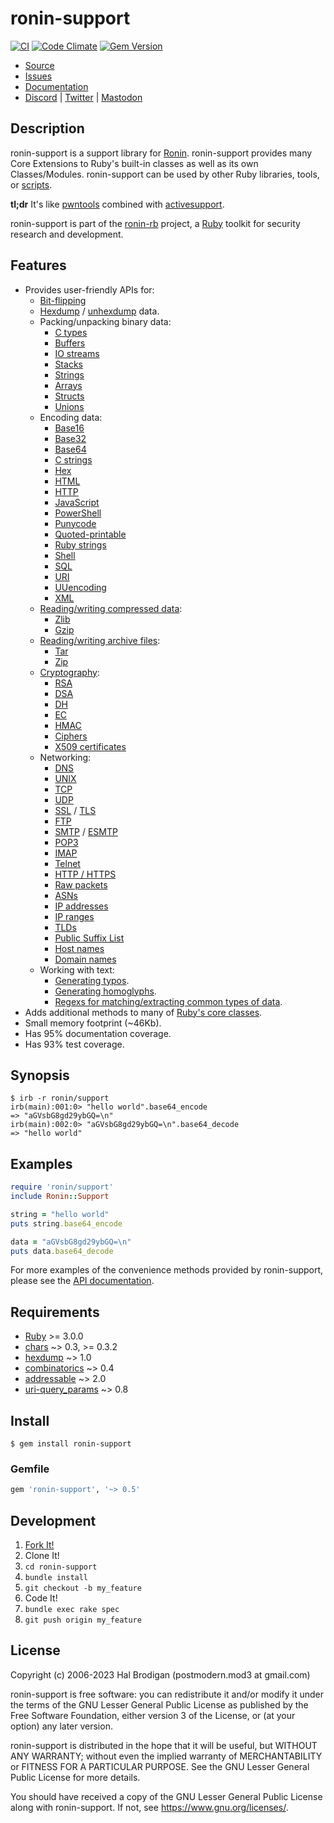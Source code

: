 # ronin-support

[![CI](https://github.com/ronin-rb/ronin-support/actions/workflows/ruby.yml/badge.svg)](https://github.com/ronin-rb/ronin-support/actions/workflows/ruby.yml)
[![Code Climate](https://codeclimate.com/github/ronin-rb/ronin-support.svg)](https://codeclimate.com/github/ronin-rb/ronin-support)
[![Gem Version](https://badge.fury.io/rb/ronin-support.svg)](https://badge.fury.io/rb/ronin-support)

* [Source](https://github.com/ronin-rb/ronin-support)
* [Issues](https://github.com/ronin-rb/ronin-support/issues)
* [Documentation](https://ronin-rb.dev/docs/ronin-support/frames)
* [Discord](https://discord.gg/6WAb3PsVX9) |
  [Twitter](https://twitter.com/ronin_rb) |
  [Mastodon](https://infosec.exchange/@ronin_rb)

## Description

ronin-support is a support library for [Ronin][ronin-rb]. ronin-support provides
many Core Extensions to Ruby's built-in classes as well as its own
Classes/Modules. ronin-support can be used by other Ruby libraries, tools, or
[scripts](#examples).

**tl;dr** It's like [pwntools] combined with [activesupport].

ronin-support is part of the [ronin-rb] project, a [Ruby] toolkit for security
research and development.

## Features

* Provides user-friendly APIs for:
  * [Bit-flipping][docs-binary-bit_flip]
  * [Hexdump][hexdump] / [unhexdump][docs-unhexdump] data.
  * Packing/unpacking binary data:
    * [C types][docs-binary-ctypes]
    * [Buffers][docs-binary-buffer]
    * [IO streams][docs-binary-stream]
    * [Stacks][docs-binary-stack]
    * [Strings][docs-binary-cstring]
    * [Arrays][docs-binary-array]
    * [Structs][docs-binary-struct]
    * [Unions][docs-binary-union]
  * Encoding data:
    * [Base16][docs-encoding-base16]
    * [Base32][docs-encoding-base32]
    * [Base64][docs-encoding-base64]
    * [C strings][docs-encoding-c]
    * [Hex][docs-encoding-hex]
    * [HTML][docs-encoding-html]
    * [HTTP][docs-encoding-http]
    * [JavaScript][docs-encoding-js]
    * [PowerShell][docs-encoding-powershell]
    * [Punycode][docs-encoding-punycode]
    * [Quoted-printable][docs-encoding-quoted-printable]
    * [Ruby strings][docs-encoding-ruby]
    * [Shell][docs-encoding-shell]
    * [SQL][docs-encoding-sql]
    * [URI][docs-encoding-uri]
    * [UUencoding][docs-encoding-uuencoding]
    * [XML][docs-encoding-xml]
  * [Reading/writing compressed data][docs-compression]:
    * [Zlib][docs-compression-zlib]
    * [Gzip][docs-compression-gzip]
  * [Reading/writing archive files][docs-archive]:
    * [Tar][docs-archive-tar]
    * [Zip][docs-archive-zip]
  * [Cryptography][docs-crypto]:
    * [RSA][docs-crypto-key-rsa]
    * [DSA][docs-crypto-key-dsa]
    * [DH][docs-crypto-key-dh]
    * [EC][docs-crypto-key-ec]
    * [HMAC][docs-crypto-hmac]
    * [Ciphers][docs-crypto-cipher]
    * [X509 certificates][docs-crypto-cert]
  * Networking:
    * [DNS][docs-network-dns]
    * [UNIX][docs-network-unix-mixin]
    * [TCP][docs-network-tcp-mixin]
    * [UDP][docs-network-udp-mixin]
    * [SSL][docs-network-ssl-mixin] / [TLS][docs-network-tls-mixin]
    * [FTP][docs-network-ftp-mixin]
    * [SMTP][docs-network-smtp-mixin] / [ESMTP][docs-network-esmtp-mixin]
    * [POP3][docs-network-pop3-mixin]
    * [IMAP][docs-network-imap-mixin]
    * [Telnet][docs-network-telnet-mixin]
    * [HTTP / HTTPS][docs-network-http]
    * [Raw packets][docs-network-packet]
    * [ASNs][docs-network-asn]
    * [IP addresses][docs-network-ip]
    * [IP ranges][docs-network-ip_range]
    * [TLDs][docs-network-tld]
    * [Public Suffix List][docs-network-public_suffix]
    * [Host names][docs-network-host]
    * [Domain names][docs-network-domain]
  * Working with text:
    * [Generating typos][docs-text-typo].
    * [Generating homoglyphs][docs-text-homoglyp].
    * [Regexs for matching/extracting common types of data][docs-text-patterns].
* Adds additional methods to many of [Ruby's core classes][docs-core-exts].
* Small memory footprint (~46Kb).
* Has 95% documentation coverage.
* Has 93% test coverage.

## Synopsis

```shell
$ irb -r ronin/support
irb(main):001:0> "hello world".base64_encode
=> "aGVsbG8gd29ybGQ=\n"
irb(main):002:0> "aGVsbG8gd29ybGQ=\n".base64_decode
=> "hello world"
```

## Examples

```ruby
require 'ronin/support'
include Ronin::Support

string = "hello world"
puts string.base64_encode

data = "aGVsbG8gd29ybGQ=\n"
puts data.base64_decode
```

For more examples of the convenience methods provided by ronin-support,
please see the [API documentation](https://ronin-rb.dev/docs/ronin-support).

## Requirements

* [Ruby] >= 3.0.0
* [chars] ~> 0.3, >= 0.3.2
* [hexdump] ~> 1.0
* [combinatorics] ~> 0.4
* [addressable] ~> 2.0
* [uri-query_params] ~> 0.8

## Install

```shell
$ gem install ronin-support
```

### Gemfile

```ruby
gem 'ronin-support', '~> 0.5'
```

## Development

1. [Fork It!](https://github.com/ronin-rb/ronin-support/fork)
2. Clone It!
3. `cd ronin-support`
4. `bundle install`
5. `git checkout -b my_feature`
6. Code It!
7. `bundle exec rake spec`
8. `git push origin my_feature`

## License

Copyright (c) 2006-2023 Hal Brodigan (postmodern.mod3 at gmail.com)

ronin-support is free software: you can redistribute it and/or modify
it under the terms of the GNU Lesser General Public License as published
by the Free Software Foundation, either version 3 of the License, or
(at your option) any later version.

ronin-support is distributed in the hope that it will be useful,
but WITHOUT ANY WARRANTY; without even the implied warranty of
MERCHANTABILITY or FITNESS FOR A PARTICULAR PURPOSE.  See the
GNU Lesser General Public License for more details.

You should have received a copy of the GNU Lesser General Public License
along with ronin-support.  If not, see <https://www.gnu.org/licenses/>.

[ronin-rb]: https://ronin-rb.dev
[Ruby]: https://www.ruby-lang.org/

[pwntools]: https://github.com/Gallopsled/pwntools#readme
[activesupport]: https://guides.rubyonrails.org/active_support_core_extensions.html

[chars]: https://github.com/postmodern/chars#readme
[hexdump]: https://github.com/postmodern/hexdump#readme
[combinatorics]: https://github.com/postmodern/combinatorics#readme
[addressable]: https://github.com/sporkmonger/addressable#readme
[uri-query_params]: https://github.com/postmodern/uri-query_params#readme

[docs-binary-bit_flip]: https://ronin-rb.dev/docs/ronin-support/Ronin/Support/Binary/BitFlip.html
[docs-unhexdump]: https://ronin-rb.dev/docs/ronin-support/Ronin/Support/Binary/Unhexdump.html
[docs-binary-ctypes]: https://ronin-rb.dev/docs/ronin-support/Ronin/Support/Binary/CTypes.html
[docs-binary-buffer]: https://ronin-rb.dev/docs/ronin-support/Ronin/Support/Binary/Buffer.html
[docs-binary-stream]: https://ronin-rb.dev/docs/ronin-support/Ronin/Support/Binary/Stream.html
[docs-binary-stack]: https://ronin-rb.dev/docs/ronin-support/Ronin/Support/Binary/Stack.html
[docs-binary-cstring]: https://ronin-rb.dev/docs/ronin-support/Ronin/Support/Binary/CString.html
[docs-binary-array]: https://ronin-rb.dev/docs/ronin-support/Ronin/Support/Binary/Array.html
[docs-binary-struct]: https://ronin-rb.dev/docs/ronin-support/Ronin/Support/Binary/Struct.html
[docs-binary-union]: https://ronin-rb.dev/docs/ronin-support/Ronin/Support/Binary/Union.html
[docs-encoding-base16]: https://ronin-rb.dev/docs/ronin-support/Ronin/Support/Encoding/Base16.html
[docs-encoding-base32]: https://ronin-rb.dev/docs/ronin-support/Ronin/Support/Encoding/Base32.html
[docs-encoding-base64]: https://ronin-rb.dev/docs/ronin-support/Ronin/Support/Encoding/Base64.html
[docs-encoding-c]: https://ronin-rb.dev/docs/ronin-support/Ronin/Support/Encoding/C.html
[docs-encoding-hex]: https://ronin-rb.dev/docs/ronin-support/Ronin/Support/Encoding/Hex.html
[docs-encoding-html]: https://ronin-rb.dev/docs/ronin-support/Ronin/Support/Encoding/HTML.html
[docs-encoding-http]: https://ronin-rb.dev/docs/ronin-support/Ronin/Support/Encoding/HTTP.html
[docs-encoding-js]: https://ronin-rb.dev/docs/ronin-support/Ronin/Support/Encoding/JS.html
[docs-encoding-powershell]: https://ronin-rb.dev/docs/ronin-support/Ronin/Support/Encoding/PowerShell.html
[docs-encoding-punycode]: https://ronin-rb.dev/docs/ronin-support/Ronin/Support/Encoding/Punycode.html
[docs-encoding-quoted-printable]: https://ronin-rb.dev/docs/ronin-support/Ronin/Support/Encoding/QuotedPrintable.html
[docs-encoding-ruby]: https://ronin-rb.dev/docs/ronin-support/Ronin/Support/Encoding/Ruby.html
[docs-encoding-shell]: https://ronin-rb.dev/docs/ronin-support/Ronin/Support/Encoding/Shell.html
[docs-encoding-sql]: https://ronin-rb.dev/docs/ronin-support/Ronin/Support/Encoding/SQL.html
[docs-encoding-uri]: https://ronin-rb.dev/docs/ronin-support/Ronin/Support/Encoding/URI.html
[docs-encoding-uuencoding]: https://ronin-rb.dev/docs/ronin-support/Ronin/Support/Encoding/UUEncoding.html
[docs-encoding-xml]: https://ronin-rb.dev/docs/ronin-support/Ronin/Support/Encoding/XML.html
[docs-compression]: https://ronin-rb.dev/docs/ronin-support/Ronin/Support/Compression.html
[docs-compression-zlib]: https://ronin-rb.dev/docs/ronin-support/Ronin/Support/Compression/Zlib.html
[docs-compression-gzip]: https://ronin-rb.dev/docs/ronin-support/Ronin/Support/Compression/Gzip.html
[docs-archive]: https://ronin-rb.dev/docs/ronin-support/Ronin/Support/Archive.html
[docs-archive-tar]: https://ronin-rb.dev/docs/ronin-support/Ronin/Support/Archive/Tar.html
[docs-archive-zip]: https://ronin-rb.dev/docs/ronin-support/Ronin/Support/Archive/Zip.html
[docs-crypto]: https://ronin-rb.dev/docs/ronin-support/Ronin/Support/Crypto.html
[docs-crypto-key-rsa]: https://ronin-rb.dev/docs/ronin-support/Ronin/Support/Crypto/Key/RSA.html
[docs-crypto-key-dsa]: https://ronin-rb.dev/docs/ronin-support/Ronin/Support/Crypto/Key/DSA.html
[docs-crypto-key-dh]: https://ronin-rb.dev/docs/ronin-support/Ronin/Support/Crypto/Key/DH.html
[docs-crypto-key-ec]: https://ronin-rb.dev/docs/ronin-support/Ronin/Support/Crypto/Key/EC.html
[docs-crypto-hmac]: https://ronin-rb.dev/docs/ronin-support/Ronin/Support/Crypto/Key/EC.html
[docs-crypto-cipher]: https://ronin-rb.dev/docs/ronin-support/Ronin/Support/Crypto/Cipher.html
[docs-crypto-cert]: https://ronin-rb.dev/docs/ronin-support/Ronin/Support/Crypto/Cert.html
[docs-network-dns]: https://ronin-rb.dev/docs/ronin-support/Ronin/Support/Network/DNS.html
[docs-network-unix-mixin]: https://ronin-rb.dev/docs/ronin-support/Ronin/Support/Network/UNIX/Mixin.html
[docs-network-tcp-mixin]: https://ronin-rb.dev/docs/ronin-support/Ronin/Support/Network/TCP/Mixin.html
[docs-network-udp-mixin]: https://ronin-rb.dev/docs/ronin-support/Ronin/Support/Network/UDP/Mixin.html
[docs-network-ssl-mixin]: https://ronin-rb.dev/docs/ronin-support/Ronin/Support/Network/SSL/Mixin.html
[docs-network-tls-mixin]: https://ronin-rb.dev/docs/ronin-support/Ronin/Support/Network/TLS/Mixin.html
[docs-network-ftp-mixin]: https://ronin-rb.dev/docs/ronin-support/Ronin/Support/Network/FTP/Mixin.html
[docs-network-smtp-mixin]: https://ronin-rb.dev/docs/ronin-support/Ronin/Support/Network/SMTP/Mixin.html
[docs-network-esmtp-mixin]: https://ronin-rb.dev/docs/ronin-support/Ronin/Support/Network/ESMTP/Mixin.html
[docs-network-pop3-mixin]: https://ronin-rb.dev/docs/ronin-support/Ronin/Support/Network/POP3/Mixin.html
[docs-network-imap-mixin]: https://ronin-rb.dev/docs/ronin-support/Ronin/Support/Network/IMAP/Mixin.html
[docs-network-telnet-mixin]: https://ronin-rb.dev/docs/ronin-support/Ronin/Support/Network/Telnet/Mixin.html
[docs-network-http]: https://ronin-rb.dev/docs/ronin-support/Ronin/Support/Network/HTTP.html
[docs-network-packet]: https://ronin-rb.dev/docs/ronin-support/Ronin/Support/Binary/Packet.html
[docs-network-asn]: https://ronin-rb.dev/docs/ronin-support/Ronin/Support/Network/ASN.html
[docs-network-ip]: https://ronin-rb.dev/docs/ronin-support/Ronin/Support/Network/IP.html
[docs-network-ip_range]: https://ronin-rb.dev/docs/ronin-support/Ronin/Support/Network/IPRange.html
[docs-network-tld]: https://ronin-rb.dev/docs/ronin-support/Ronin/Support/Network/TLD.html
[docs-network-public_suffix]: https://ronin-rb.dev/docs/ronin-support/Ronin/Support/Network/PublicSuffix.html
[docs-network-host]: https://ronin-rb.dev/docs/ronin-support/Ronin/Support/Network/Host.html
[docs-network-domain]: https://ronin-rb.dev/docs/ronin-support/Ronin/Support/Network/Domain.html
[docs-text-typo]: https://ronin-rb.dev/docs/ronin-support/Ronin/Support/Text/Typo.html
[docs-text-homoglyp]: https://ronin-rb.dev/docs/ronin-support/Ronin/Support/Text/Homoglyph.html
[docs-text-patterns]: https://ronin-rb.dev/docs/ronin-support/Ronin/Support/Text/Patterns.html
[docs-core-exts]: https://ronin-rb.dev/docs/ronin-support/top-level-namespace.html
